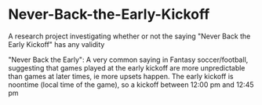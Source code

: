 # Never-Back-the-Early-Kickoff
A research project investigating whether or not the saying "Never Back the Early Kickoff" has any validity

"Never Back the Early": A very common saying in Fantasy soccer/football, suggesting that games played at the early kickoff are more unpredictable than games at later times, ie more upsets happen. The early kickoff is 
noontime (local time of the game), so a kickoff between 12:00 pm and 12:45 pm

